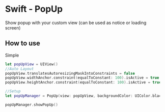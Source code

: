 # Swift - PopUp

Show popup with your custom view (can be used as notice or loading screen)

## How to use

Simple

```swift
let popUpView = UIView()
//Auto Layout
popUpView.translatesAutoresizingMaskIntoConstraints = false
popUpView.widthAnchor.constraint(equalToConstant: 100).isActive = true
popUpView.heightAnchor.constraint(equalToConstant: 100).isActive = true

//Setup
let popUpManager = PopUp(view: popUpView, backgroundColor: UIColor.black.withAlphaComponent(0.3))

popUpManager.showPopUp()
```
